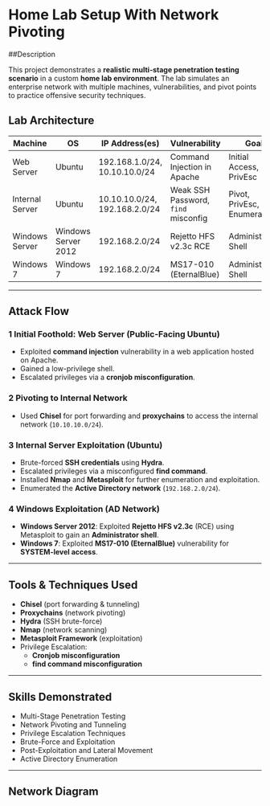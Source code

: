 # Home Lab Setup With Network Pivoting


##Description

This project demonstrates a **realistic multi-stage penetration testing scenario** in a custom **home lab environment**. The lab simulates an enterprise network with multiple machines, vulnerabilities, and pivot points to practice offensive security techniques.

##  Lab Architecture

| Machine | OS            | IP Address(es)                | Vulnerability                  | Goal                       |
| ------- | ------------- | ---------------------------- | ----------------------------- | -------------------------- |
| Web Server | Ubuntu         | 192.168.1.0/24, 10.10.10.0/24   | Command Injection in Apache    | Initial Access, PrivEsc     |
| Internal Server | Ubuntu         | 10.10.10.0/24, 192.168.2.0/24   | Weak SSH Password, `find` misconfig | Pivot, PrivEsc, Enumeration |
| Windows Server | Windows Server 2012 | 192.168.2.0/24                     | Rejetto HFS v2.3c RCE         | Administrator Shell         |
| Windows 7 | Windows 7       | 192.168.2.0/24                     | MS17-010 (EternalBlue)        | Administrator Shell               |

---

##  Attack Flow

### 1️ Initial Foothold: Web Server (Public-Facing Ubuntu)
- Exploited **command injection** vulnerability in a web application hosted on Apache.
- Gained a low-privilege shell.
- Escalated privileges via a **cronjob misconfiguration**.

### 2️ Pivoting to Internal Network
- Used **Chisel** for port forwarding and **proxychains** to access the internal network (`10.10.10.0/24`).

### 3️ Internal Server Exploitation (Ubuntu)
- Brute-forced **SSH credentials** using **Hydra**.
- Escalated privileges via a misconfigured **find command**.
- Installed **Nmap** and **Metasploit** for further enumeration and exploitation.
- Enumerated the **Active Directory network** (`192.168.2.0/24`).

### 4️ Windows Exploitation (AD Network)
- **Windows Server 2012**: Exploited **Rejetto HFS v2.3c** (RCE) using Metasploit to gain an **Administrator shell**.
- **Windows 7**: Exploited **MS17-010 (EternalBlue)** vulnerability for **SYSTEM-level access**.

---

##  Tools & Techniques Used
- **Chisel** (port forwarding & tunneling)
- **Proxychains** (network pivoting)
- **Hydra** (SSH brute-force)
- **Nmap** (network scanning)
- **Metasploit Framework** (exploitation)
- Privilege Escalation:  
  - **Cronjob misconfiguration**  
  - **find command misconfiguration**

---

##  Skills Demonstrated
- Multi-Stage Penetration Testing
- Network Pivoting and Tunneling
- Privilege Escalation Techniques
- Brute-Force and Exploitation
- Post-Exploitation and Lateral Movement
- Active Directory Enumeration

---

##  Network Diagram



